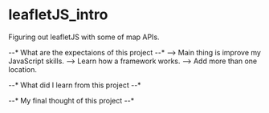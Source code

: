 # leafletJS_intro
Figuring out leafletJS with some of map APIs.

*-*-* What are the expectaions of this project *-*-*
 --> Main thing is improve my JavaScript skills.
 --> Learn how a framework works.
 --> Add more than one location.

*-*-* What did I learn from this project *-*-*

*-*-* My final thought of this project *-*-*
